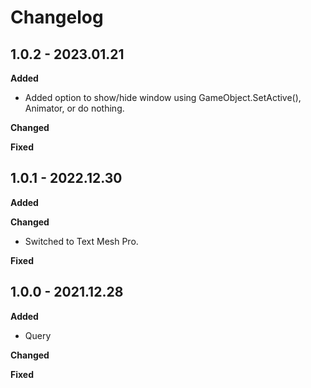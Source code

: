 # Changelog

## 1.0.2 - 2023.01.21

**Added**

* Added option to show/hide window using GameObject.SetActive(), Animator, or do nothing.

**Changed**

**Fixed**

## 1.0.1 - 2022.12.30

**Added**

**Changed**

* Switched to Text Mesh Pro.

**Fixed**

## 1.0.0 - 2021.12.28

**Added**

* Query

**Changed**

**Fixed**
